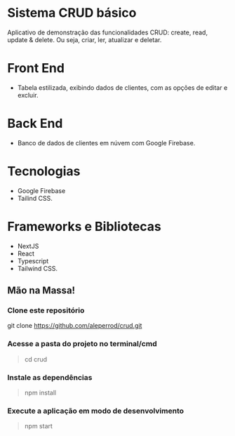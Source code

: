 # Sistema CRUD básico

Aplicativo de demonstração das funcionalidades CRUD: create, read, update & delete. Ou seja, criar, ler, atualizar e deletar.

# Front End

- Tabela estilizada, exibindo dados de clientes, com as opções de editar e excluir.

# Back End

- Banco de dados de clientes em núvem com Google Firebase.

# Tecnologias

- Google Firebase
- Tailind CSS.

# Frameworks e Bibliotecas

- NextJS
- React
- Typescript
- Tailwind CSS.

## Mão na Massa!

### Clone este repositório
git clone https://github.com/aleperrod/crud.git

### Acesse a pasta do projeto no terminal/cmd
> cd crud

### Instale as dependências
> npm install

### Execute a aplicação em modo de desenvolvimento
> npm start
